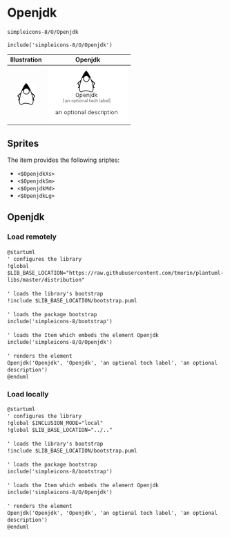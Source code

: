 # Openjdk


```text
simpleicons-8/O/Openjdk
```

```text
include('simpleicons-8/O/Openjdk')
```



| Illustration | Openjdk |
| :---: | :---: |
| ![illustration for Illustration](../../simpleicons-8/O/Openjdk.png) | ![illustration for Openjdk](../../simpleicons-8/O/Openjdk.Local.png) |



## Sprites
The item provides the following sriptes:

- `<$OpenjdkXs>`
- `<$OpenjdkSm>`
- `<$OpenjdkMd>`
- `<$OpenjdkLg>`





## Openjdk

### Load remotely
```plantuml
@startuml
' configures the library
!global $LIB_BASE_LOCATION="https://raw.githubusercontent.com/tmorin/plantuml-libs/master/distribution"

' loads the library's bootstrap
!include $LIB_BASE_LOCATION/bootstrap.puml

' loads the package bootstrap
include('simpleicons-8/bootstrap')

' loads the Item which embeds the element Openjdk
include('simpleicons-8/O/Openjdk')

' renders the element
Openjdk('Openjdk', 'Openjdk', 'an optional tech label', 'an optional description')
@enduml
```

### Load locally
```plantuml
@startuml
' configures the library
!global $INCLUSION_MODE="local"
!global $LIB_BASE_LOCATION="../.."

' loads the library's bootstrap
!include $LIB_BASE_LOCATION/bootstrap.puml

' loads the package bootstrap
include('simpleicons-8/bootstrap')

' loads the Item which embeds the element Openjdk
include('simpleicons-8/O/Openjdk')

' renders the element
Openjdk('Openjdk', 'Openjdk', 'an optional tech label', 'an optional description')
@enduml
```

